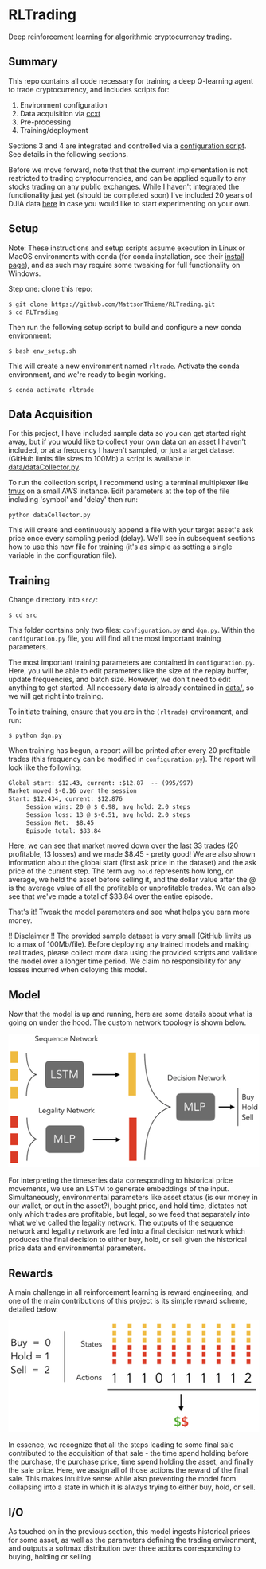 # RLTrading

Deep reinforcement learning for algorithmic cryptocurrency trading.

## Summary

This repo contains all code necessary for training a deep Q-learning agent to trade cryptocurrency, and includes scripts for:

1. Environment configuration
2. Data acquisition via [ccxt](https://github.com/ccxt/ccxt)
3. Pre-processing
4. Training/deployment

Sections 3 and 4 are integrated and controlled via a [configuration script](src/configuration.py). See details in the following sections.

Before we move forward, note that that the current implementation is not restricted to trading cryptocurrencies, and can be applied equally to any stocks trading on any public exchanges. While I haven't integrated the functionality just yet (should be completed soon) I've included 20 years of DJIA data [here](data/djia/) in case you would like to start experimenting on your own. 

## Setup

Note: These instructions and setup scripts assume execution in Linux or MacOS environments with conda (for conda installation, see their [install page](https://docs.conda.io/en/latest/miniconda.html)), and as such may require some tweaking for full functionality on Windows.

Step one: clone this repo:

```{shell}
$ git clone https://github.com/MattsonThieme/RLTrading.git
$ cd RLTrading
```

Then run the following setup script to build and configure a new conda environment:

```{shell}
$ bash env_setup.sh
```

This will create a new environment named `rltrade`. Activate the conda environment, and we're ready to begin working.

```{shell}
$ conda activate rltrade
```

## Data Acquisition

For this project, I have included sample data so you can get started right away, but if you would like to collect your own data on an asset I haven't included, or at a frequency I haven't sampled, or just a larget dataset (GitHub limits file sizes to 100Mb) a script is available in [data/dataCollector.py](data/dataCollector.py). 

To run the collection script, I recommend using a terminal multiplexer like [tmux](https://www.hamvocke.com/blog/a-quick-and-easy-guide-to-tmux/) on a small AWS instance. Edit parameters at the top of the file including 'symbol' and 'delay' then run:

```{shell}
python dataCollector.py
```

This will create and continuously append a file with your target asset's ask price once every sampling period (delay). We'll see in subsequent sections how to use this new file for training (it's as simple as setting a single variable in the configuration file).

## Training

Change directory into `src/`:

```{shell}
$ cd src
```

This folder contains only two files: `configuration.py` and `dqn.py`. Within the `configuration.py` file, you will find all the most important training parameters. 

The most important training parameters are contained in `configuration.py`. Here, you will be able to edit parameters like the size of the replay buffer, update frequencies, and batch size. However, we don't need to edit anything to get started. All necessary data is already contained in [data/](../data/), so we will get right into training.

To initiate training, ensure that you are in the `(rltrade)` environment, and run:

```{shell}
$ python dqn.py
```

When training has begun, a report will be printed after every 20 profitable trades (this frequency can be modified in `configuration.py`). The report will look like the following:

```{shell}
Global start: $12.43, current: :$12.87  -- (995/997)
Market moved $-0.16 over the session
Start: $12.434, current: $12.876
     Session wins: 20 @ $ 0.98, avg hold: 2.0 steps
     Session loss: 13 @ $-0.51, avg hold: 2.0 steps
     Session Net:  $8.45
     Episode total: $33.84
``` 

Here, we can see that market moved down over the last 33 trades (20 profitable, 13 losses) and we made $8.45 - pretty good! We are also shown information about the global start (first ask price in the dataset) and the ask price of the current step. The term `avg hold` represents how long, on average, we held the asset before selling it, and the dollar value after the @ is the average value of all the profitable or unprofitable trades. We can also see that we've made a total of $33.84 over the entire episode.

That's it! Tweak the model parameters and see what helps you earn more money.

:bangbang: Disclaimer :bangbang: The provided sample dataset is very small (GitHub limits us to a max of 100Mb/file). Before deploying any trained models and making real trades, please collect more data using the provided scripts and validate the model over a longer time period. We claim no responsibility for any losses incurred when deloying this model. 

## Model

Now that the model is up and running, here are some details about what is going on under the hood. The custom network topology is shown below.

![network model](supp/multiphase_network.png)

For interpreting the timeseries data corresponding to historical price movements, we use an LSTM to generate embeddings of the input. Simultaneously, environmental parameters like asset status (is our money in our wallet, or out in the asset?), bought price, and hold time, dictates not only which trades are profitable, but legal, so we feed that separately into what we've called the legality network. The outputs of the sequence network and legality network are fed into a final decision network which produces the final decision to either buy, hold, or sell given the historical price data and environmental parameters.

## Rewards

A main challenge in all reinforcement learning is reward engineering, and one of the main contributions of this project is its simple reward scheme, detailed below.

![reward scheme](supp/reward_scheme.png)

In essence, we recognize that all the steps leading to some final sale contributed to the acquisition of that sale - the time spend holding before the purchase, the purchase price, time spend holding the asset, and finally the sale price. Here, we assign all of those actions the reward of the final sale. This makes intuitive sense while also preventing the model from collapsing into a state in which it is always trying to either buy, hold, or sell.

## I/O

As touched on in the previous section, this model ingests historical prices for some asset, as well as the parameters defining the trading environment, and outputs a softmax distribution over three actions corresponding to buying, holding or selling.


